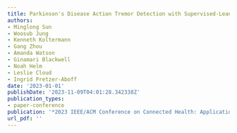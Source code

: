 ```yaml
---
title: Parkinson's Disease Action Tremor Detection with Supervised-Leaning Models
authors:
- Minglong Sun
- Woosub Jung
- Kenneth Koltermann
- Gang Zhou
- Amanda Watson
- Ginamari Blackwell
- Noah Helm
- Leslie Cloud
- Ingrid Pretzer-Aboff
date: '2023-01-01'
publishDate: '2023-11-09T04:01:28.342338Z'
publication_types:
- paper-conference
publication: '*2023 IEEE/ACM Conference on Connected Health: Applications, Systems and Engineering Technologies (CHASE)*'
url_pdf: '' 
---
```


